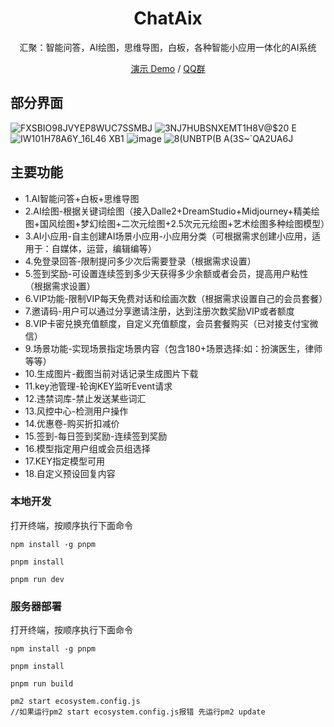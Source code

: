<div align="center">
<h1 align="center">ChatAix</h1>

汇聚：智能问答，AI绘图，思维导图，白板，各种智能小应用一体化的AI系统

[演示 Demo](https://www.chataix.top/) / [QQ群](https://github.com/Apple-ljj/chataix/assets/21351751/fd098516-6692-4a1f-8f02-d3a307f28541)

</div>

## 部分界面
![FXSBIO98JVYEP8WUC7SSMBJ](https://github.com/Apple-ljj/chataix/assets/21351751/0e1bf2ad-6ce5-4c80-89f4-3597f3f6daf8)
![3NJ7HUBSNXEMT1H8V@$20 E](https://github.com/Apple-ljj/chataix/assets/21351751/f341882b-cddd-4f42-897f-ebbfc8f679ca)
![IW101H78A6`Y_16L46 `XB1](https://github.com/Apple-ljj/chataix/assets/21351751/4adf9f5c-6f8f-455f-98c7-f94a3a6ccbe8)
![image](https://github.com/Apple-ljj/chataix/assets/21351751/7360e50b-f40a-4caa-b363-6954a3d7a9bb)
![8(UNBTP(B A(3S~`QA2UA6J](https://github.com/Apple-ljj/chataix/assets/21351751/65600a25-cef3-4d84-8041-46480f6f034f)

## 主要功能

- 1.AI智能问答+白板+思维导图
- 2.AI绘图-根据关键词绘图（接入Dalle2+DreamStudio+Midjourney+精美绘图+国风绘图+梦幻绘图+二次元绘图+2.5次元元绘图+艺术绘图多种绘图模型）
- 3.AI小应用-自主创建AI场景小应用-小应用分类（可根据需求创建小应用，适用于：自媒体，运营，编辑编等）
- 4.免登录回答-限制提问多少次后需要登录（根据需求设置）
- 5.签到奖励-可设置连续签到多少天获得多少余额或者会员，提高用户粘性（根据需求设置）
- 6.VIP功能-限制VIP每天免费对话和绘画次数（根据需求设置自己的会员套餐）
- 7.邀请码-用户可以通过分享邀请注册，达到注册次数奖励VIP或者额度
- 8.VIP卡密兑换充值额度，自定义充值额度，会员套餐购买（已对接支付宝微信）
- 9.场景功能-实现场景指定场景内容（包含180+场景选择:如：扮演医生，律师等等）
- 10.生成图片-截图当前对话记录生成图片下载
- 11.key池管理-轮询KEY监听Event请求
- 12.违禁词库-禁止发送某些词汇
- 13.风控中心-检测用户操作
- 14.优惠卷-购买折扣减价
- 15.签到-每日签到奖励-连续签到奖励
- 16.模型指定用户组或会员组选择
- 17.KEY指定模型可用
- 18.自定义预设回复内容


### 本地开发
打开终端，按顺序执行下面命令
```
npm install -g pnpm
```
```
pnpm install
```
```
pnpm run dev
```

### 服务器部署 
打开终端，按顺序执行下面命令
```
npm install -g pnpm
```
```
pnpm install
```
```
pnpm run build
```
```
pm2 start ecosystem.config.js
//如果运行pm2 start ecosystem.config.js报错 先运行pm2 update
```






